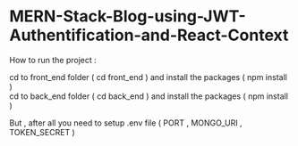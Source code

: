 # MERN-Stack-Blog-using-JWT-Authentification-and-React-Context

How to run the project :

cd to front_end folder ( cd front_end ) and install the packages ( npm install ) </br>
cd to back_end folder ( cd back_end ) and install the packages ( npm install )

But , after all you need to setup .env file ( PORT , MONGO_URI , TOKEN_SECRET )
